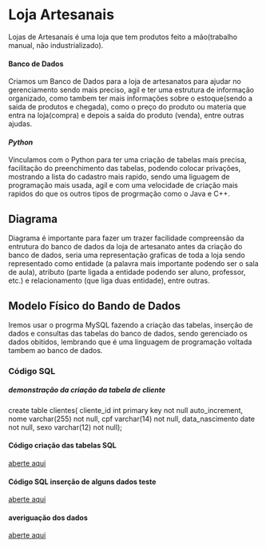 #  Loja Artesanais #
Lojas de Artesanais é uma loja que tem produtos feito a mão(trabalho manual, não industrializado).
#### **Banco de Dados** ####
Criamos um Banco de Dados para a loja de artesanatos para ajudar no gerenciamento sendo mais preciso, agil e ter uma estrutura de informação organizado, como tambem ter mais informações sobre o estoque(sendo a saida de produtos e chegada), como o preço do produto ou materia que entra na loja(compra) e depois a saída do produto (venda), entre outras ajudas.
#### *Python* ####
Vinculamos com o Python para ter uma criação de tabelas mais precisa, facilitação do preenchimento das tabelas, podendo colocar privações, mostrando a
lista do cadastro mais rapido, sendo uma liguagem de programação mais usada, agil e com uma velocidade de criação mais rapidos do que os outros tipos
de progrmação como o Java e C++.

## Diagrama ##
Diagrama é importante para fazer um trazer facilidade compreensão da entrutura do banco de dados da loja de artesanato antes da criação do banco de dados, seria uma representação graficas de toda a loja sendo representado como entidade (a palavra mais importante podendo ser o sala de aula), atributo (parte ligada a entidade podendo ser aluno, professor, etc.) e relacionamento (que liga duas entidade), entre outras.


## Modelo Físico do Bando de Dados ##
Iremos usar o progrma MySQL fazendo a criação das tabelas, inserção de dados e consultas das tabelas do banco de dados, sendo gerenciado os dados obitidos, lembrando que é uma linguagem de programação voltada tambem ao banco de dados.

### Código SQL
##### demonstração da criação da tabela de cliente
create table clientes(
cliente_id int primary key not null auto_increment,
nome varchar(255) not null,
cpf varchar(14) not null,
data_nascimento date not null,
sexo varchar(12) not null);

#### Código criação das tabelas SQL
[aberte aqui](https://github.com/guilhermeventepanis/lojas/blame/main/tabelas%20criando.sql)

#### Código SQL inserção de alguns dados teste
[aberte aqui](https://github.com/guilhermeventepanis/lojas/blame/main/inclus%C3%A3o%20de%20alguns%20nomes.sql)

#### averiguação dos dados
[aberte aqui](https://github.com/guilhermeventepanis/lojas/blame/main/como%20olhar%20ele.sql)



